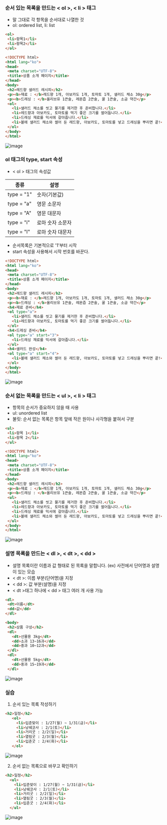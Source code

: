 ### 순서 있는 목록을 만드는 < ol >, < li > 태그

 - 말 그대로 각 항목을 순서대로 나열한 것
 - ol: ordered list, li: list

 ```html
 <ol>
  <li>항목1</li>
  <li>항목2</li>
 </ol>
 ```
 ```html
 <!DOCTYPE html>
<html lang="ko">
<head>
  <meta charset="UTF-8">
  <title>상품 소개 페이지</title>
</head>
<body>
  <h2>레드향 샐러드 레시피</h2>
  <p><b>재료 : </b>레드향 1개, 아보카도 1개, 토마토 1개, 샐러드 채소 30g</p>
  <p><b>드레싱 : </b>올리브유 1큰술, 레몬즙 2큰술, 꿀 1큰술, 소금 약간</p>  
  <ol>
    <li>샐러드 채소를 씻고 물기를 제거한 후 준비합니다.</li>
    <li>레드향과 아보카도, 토마토를 먹기 좋은 크기를 썰어둡니다.</li>
    <li>드레싱 재료를 믹서에 갈아줍니다.</li>
    <li>볼에 샐러드 채소와 썰어 둔 레드향, 아보카도, 토마토를 넣고 드레싱을 뿌리면 끝!</li>
  </ol>
</body>
</html>
```
![image](https://github.com/Seonghyun-Park/Web/assets/121333241/507ffd1f-064c-4568-9e9b-8733c38a2c1c)

### ol 태그의 type, start 속성

 - < ol > 태그의 속성값

 |종류|설명|
 |------|---|
 |type = "1"| 숫자(기본값)|
 |type = "a"| 영문 소문자|
 |type = "A"| 영문 대문자|
 |type = "i"| 로마 숫자 소문자|
 |type = "I"| 로마 숫자 대문자|

 - 순서목록은 기본적으로 '1'부터 시작
 - start 속성을 사용해서 시작 번호를 바꾼다.

 ```html
 <!DOCTYPE html>
 <html lang="ko">
 <head>
  <meta charset="UTF-8">
  <title>상품 소개 페이지</title>
 </head>
 <body>
  <h2>레드향 샐러드 레시피</h2>
  <p><b>재료 : </b>레드향 1개, 아보카도 1개, 토마토 1개, 샐러드 채소 30g</p>
  <p><b>드레싱 : </b>올리브유 1큰술, 레몬즙 2큰술, 꿀 1큰술, 소금 약간</p>  
  <h4>재료 준비</h4>
  <ol type="a">
    <li>샐러드 채소를 씻고 물기를 제거한 후 준비합니다.</li>
    <li>레드향과 아보카도, 토마토를 먹기 좋은 크기를 썰어둡니다.</li>
  </ol>
  <h4>드레싱 준비</h4>
  <ol type="a" start="3">
    <li>드레싱 재료를 믹서에 갈아줍니다.</li>
  </ol>
  <h4>샐러드 완성</h4>
  <ol type="a" start="4">
    <li>볼에 샐러드 채소와 썰어 둔 레드향, 아보카도, 토마토를 넣고 드레싱을 뿌리면 끝!</li>
  </ol>    
 </body>
 </html>
 ```
 ![image](https://github.com/Seonghyun-Park/Web/assets/121333241/47445353-76f1-4ded-a55f-4e3064cc66d1)

### 순서 없는 목록을 만드는 < ul >, < li > 태그

 - 항목의 순서가 중요하지 않을 때 사용
 - ul: unordered list
 - 불릿: 순서 없는 목록은 항목 앞에 작은 원이나 사각형을 붙혀서 구분

 ```html
 <ul>
  <li>항목 1</li>
  <li>항목 2</li>
 </ul>
 ```
 ```html
 <!DOCTYPE html>
<html lang="ko">
<head>
  <meta charset="UTF-8">
  <title>상품 소개 페이지</title>
</head>
<body>
  <h2>레드향 샐러드 레시피</h2>
  <p><b>재료 : </b>레드향 1개, 아보카도 1개, 토마토 1개, 샐러드 채소 30g</p>
  <p><b>드레싱 : </b>올리브유 1큰술, 레몬즙 2큰술, 꿀 1큰술, 소금 약간</p>  
  <ul>
    <li>샐러드 채소를 씻고 물기를 제거한 후 준비합니다.</li>
    <li>레드향과 아보카도, 토마토를 먹기 좋은 크기를 썰어둡니다.</li>
    <li>드레싱 재료를 믹서에 갈아줍니다.</li>
    <li>볼에 샐러드 채소와 썰어 둔 레드향, 아보카도, 토마토를 넣고 드레싱을 뿌리면 끝!</li>
  </ul>
</body>
</html>
 ```
 ![image](https://github.com/Seonghyun-Park/Web/assets/121333241/428de108-0762-4546-82b2-c3a24140ab81)

 ### 설명 목록을 만드는 < dl >, < dt >, < dd >
 
 - 설명 목록이란 이름과 값 형태로 된 목록을 말합니다. (ex) 사전에서 단어명과 설명이 있는 모습
 - < dt >: 이름 부분(단어명)을 지정
 - < dd >: 값 부분(설명)을 지정 
 - < dt >태그 하나에 < dd > 태그 여러 개 사용 가능
 
 ```html
 <dl>
  <dt>이름</dt>
  <dd>값</dd>
 </dl>
 ```
 ```html
 <body>
  <h2>상품 구성</h2>
  <dl>
    <dt>선물용 3kg</dt>
    <dd>소과 13~16과</dd>
    <dd>중과 10~12과</dd>
  </dl>
  <dl>
    <dt>선물용 5kg</dt>
    <dd>중과 15~19과</dd>
  </dl> 
 ```
 ![image](https://github.com/Seonghyun-Park/Web/assets/121333241/4a176bf8-adc6-4296-8c3a-50ce1d6e3d88)

### 실습

 1. 순서 있는 목록 작성하기

 ```html
 <h2>일정</h2>
    <ol>
      <li>입춘맞이 : 1/27(월) ~ 1/31(금)</li>
      <li>낭쉐코사 : 2/1(토)</li>
      <li>거리굿 : 2/2(일)</li>
      <li>열림굿 : 2/3(월)</li>
      <li>입춘굿 : 2/4(화)</li>
    </ol>
 ```
 ![image](https://github.com/Seonghyun-Park/Web/assets/121333241/f7193f3c-a39d-4bcb-a3cc-1c98ced045f5)

 2. 순서 없는 목록으로 바꾸고 확인하기
  ```html
 <h2>일정</h2>
    <ul>
      <li>입춘맞이 : 1/27(월) ~ 1/31(금)</li>
      <li>낭쉐코사 : 2/1(토)</li>
      <li>거리굿 : 2/2(일)</li>
      <li>열림굿 : 2/3(월)</li>
      <li>입춘굿 : 2/4(화)</li>
    </ul>
 ```
 ![image](https://github.com/Seonghyun-Park/Web/assets/121333241/c6442aff-7742-4236-9e55-674672116d59)





